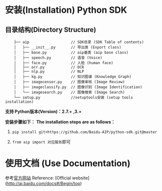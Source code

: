 # 安装(Installation) Python SDK

## 目录结构(Directory Structure)
```
    ├── aip                   // SDK目录 (SDK Table of contents)
    │   ├── __init__.py       // 导出类 (Export class)
    │   ├── base.py           // aip基类 (aip base class) 
    │   ├── speech.py         // 语音 (Voice)
    │   ├── face.py           // 人脸 (human face)
    │   ├── ocr.py            // OCR
    │   ├── nlp.py            // NLP
    │   ├── kg.py             // 知识图谱 (Knowledge Graph)
    │   ├── imagecensor.py    // 图像审核 (Image Review)
    │   ├── imageclassify.py  // 图像识别 (Image Identification)
    │   └── imagesearch.py    // 图像搜索 (Image Search)
    └── setup.py              //setuptools安装 (setup tools installation)
```

**支持 Python版本(Version)：2.7.+ ,3.+**

**安装步骤如下：**
**The installation steps are as follows：**

1. ``` pip install git+https://github.com/Baidu-AIP/python-sdk.git@master ```

2. ``` from aip import 对应服务 ```即可


# 使用文档 (Use Documentation)

参考[官方网站](http://ai.baidu.com/docs#/Begin/top)
Reference: [Official website] (http://ai.baidu.com/docs#/Begin/top)
